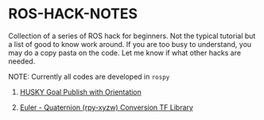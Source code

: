 # ROS-HACK-NOTES
Collection of a series of ROS hack for beginners. Not the typical tutorial but a list of good to know work around.
If you are too busy to understand, you may do a copy pasta on the code. 
Let me know if what other hacks are needed. 

NOTE: Currently all codes are developed in ```rospy```

1. [HUSKY Goal Publish with Orientation](./Husky_Goal_Orientation_Calculation/README.md)

2. [Euler - Quaternion (rpy-xyzw) Conversion TF Library](./ROS-Euler-Quaternion/README.md)

